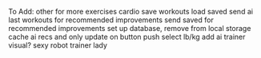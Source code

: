 To Add:
other for more exercises
cardio
save workouts
load saved
send ai last workouts for recommended improvements
send saved for recommended improvements
set up database, remove from local storage
cache ai recs and only update on button push
select lb/kg
add ai trainer visual? sexy robot trainer lady